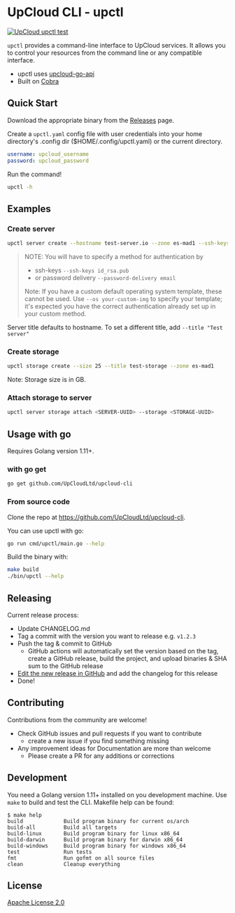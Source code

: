 # UpCloud CLI - upctl

[![UpCloud upctl test](https://github.com/UpCloudLtd/upctl/actions/workflows/test.yml/badge.svg)](https://github.com/UpCloudLtd/upctl/actions/workflows/test.yml)

`upctl` provides a command-line interface to UpCloud services. It allows you
to control your resources from the command line or any compatible interface.

* upctl uses [upcloud-go-api](https://github.com/UpCloudLtd/upcloud-go-api)
* Built on [Cobra](https://cobra.dev)

## Quick Start

Download the appropriate binary from the
[Releases](https://github.com/UpCloudLtd/upcloud-cli/releases) page.

Create a `upctl.yaml` config file with user credentials into your home
directory's .config dir ($HOME/.config/upctl.yaml) or the current directory.

```yaml
username: upcloud_username
password: upcloud_password
```

Run the command!

```bash
upctl -h
```

## Examples

### Create server

```bash
upctl server create --hostname test-server.io --zone es-mad1 --ssh-keys id_rsa.pub
```

> NOTE: You will have to specify a method for authentication by
>
> * ssh-keys `--ssh-keys id_rsa.pub`
> * or password delivery `--password-delivery email`
>
> Note: If you have a custom default operating system template, these cannot be used. Use `--os your-custom-img` to specify your template; it's expected you have the correct authentication already set up in your custom method.

Server title defaults to hostname. To set a different title, add `--title "Test server"`

### Create storage

```bash
upctl storage create --size 25 --title test-storage --zone es-mad1
```

Note: Storage size is in GB.

### Attach storage to server

```bash
upctl server storage attach <SERVER-UUID> --storage <STORAGE-UUID>
```

## Usage with go

Requires Golang version 1.11+.

### with go get

```bash
go get github.com/UpCloudLtd/upcloud-cli
```

### From source code

Clone the repo at https://github.com/UpCloudLtd/upcloud-cli.

You can use upctl with go:

```bash
go run cmd/upctl/main.go --help
```

Build the binary with:

```bash
make build
./bin/upctl --help
```

## Releasing

Current release process:

* Update CHANGELOG.md
* Tag a commit with the version you want to release e.g. `v1.2.3`
* Push the tag & commit to GitHub
  * GitHub actions will automatically set the version based on the tag, create a GitHub release, build the project, and upload binaries & SHA sum to the GitHub release
* [Edit the new release in GitHub](https://github.com/UpCloudLtd/upcloud-cli/releases) and add the changelog for this release
* Done!

## Contributing

Contributions from the community are welcome!

* Check GitHub issues and pull requests if you want to contribute
  * create a new issue if you find something missing
* Any improvement ideas for Documentation are more than welcome
  * Please create a PR for any additions or corrections

## Development

You need a Golang version 1.11+ installed on you development machine.
Use `make` to build and test the CLI. Makefile help can be found:

```
$ make help
build             Build program binary for current os/arch
build-all         Build all targets
build-linux       Build program binary for linux x86_64
build-darwin      Build program binary for darwin x86_64
build-windows     Build program binary for windows x86_64
test              Run tests
fmt               Run gofmt on all source files
clean             Cleanup everything
```

## License

[Apache License 2.0](LICENSE)
